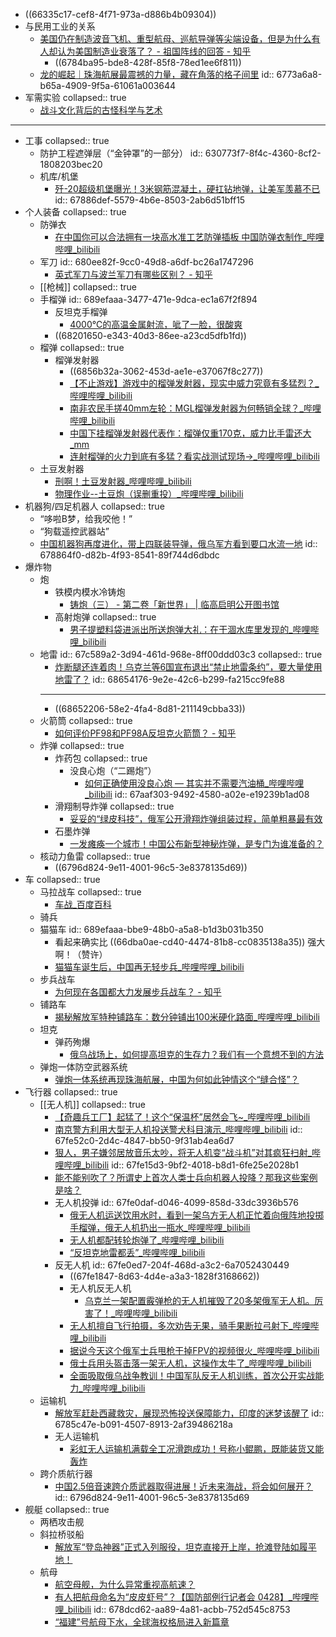 - ((66335c17-cef8-4f71-973a-d886b4b09304))
- 与民用工业的关系
	- [美国仍在制造波音飞机、重型航母、巡航导弹等尖端设备，但是为什么有人却认为美国制造业衰落了？ - 祖国阵线的回答 - 知乎](https://www.zhihu.com/question/443912700/answer/2035831031)
		- ((6784ba95-bde8-428f-85f8-78ed1ee6f811))
	- [龙的崛起｜珠海航展最震撼的力量，藏在角落的格子间里](https://mp.weixin.qq.com/s/183fbwvco3UuvIBuwVZE1A)
	  id:: 6773a6a8-b65a-4909-9f5a-61061a003644
- 军需实验
  collapsed:: true
	- [战斗文化背后的古怪科学与艺术](https://mp.weixin.qq.com/s/47upG5bcZbqNgVpIxFNKwA)
- ---
- 工事
  collapsed:: true
	- 防护工程遮弹层（“金钟罩”的一部分）
	  id:: 630773f7-8f4c-4360-8cf2-1808203bec20
	- 机库/机堡
		- [歼-20超级机堡曝光！3米钢筋混凝土，硬扛钻地弹，让美军羡慕不已](https://mp.weixin.qq.com/s/mtKy821iSTCTo_5_17vVMg)
		  id:: 67886def-5579-4b6e-8503-2ab6d51bff15
- 个人装备
  collapsed:: true
	- 防弹衣
		- [在中国你可以合法拥有一块高水准工艺防弹插板 中国防弹衣制作_哔哩哔哩_bilibili](https://www.bilibili.com/video/BV19gKdzyEo8/)
	- 军刀
	  id:: 680ee82f-9cc0-49d8-a6df-bc26a1747296
		- [英式军刀与波兰军刀有哪些区别？ - 知乎](https://www.zhihu.com/question/65086274)
	- [[枪械]]
	  collapsed:: true
	- 手榴弹
	  id:: 689efaaa-3477-471e-9dca-ec1a67f2f894
		- 反坦克手榴弹
			- [4000℃的高温金属射流，呲了一脸，很酸爽](https://mp.weixin.qq.com/s/pRPP-P5NHsVUUtK12m5WnA)
		- ((68201650-e343-40d3-86ee-a23cd5dfb1fd))
	- 榴弹
	  collapsed:: true
		- 榴弹发射器
			- ((6856b32a-3062-453d-ae1e-e37067f8c277))
			- [【不止游戏】游戏中的榴弹发射器，现实中威力究竟有多猛烈？_哔哩哔哩_bilibili](https://www.bilibili.com/video/BV1nZ4y1H73G/)
			- [南非农民手搓40mm左轮：MGL榴弹发射器为何畅销全球？_哔哩哔哩_bilibili](https://www.bilibili.com/video/BV1PJjizPELG/)
			- [中国下挂榴弹发射器代表作：榴弹仅重170克，威力比手雷还大_mm](https://www.sohu.com/a/390184486_99938912)
			- [连射榴弹的火力到底有多猛？看实战测试现场→_哔哩哔哩_bilibili](https://www.bilibili.com/video/BV1iH4y1c7SG/)
	- 土豆发射器
		- [刑啊！土豆发射器_哔哩哔哩_bilibili](https://www.bilibili.com/video/BV1jT4y1Z7ER/)
		- [物理作业--土豆炮（误删重投）_哔哩哔哩_bilibili](https://www.bilibili.com/video/BV1QN411Y78n)
- 机器狗/四足机器人
  collapsed:: true
	- “哆啦B梦，给我咬他！”
	- “狗载遥控武器站”
	- [中国机器狗再度进化，带上四联装导弹，俄乌军方看到要口水流一地](https://mp.weixin.qq.com/s/VbAO1CiY8VSlOcLzADSfeg)
	  id:: 678864f0-d82b-4f93-8541-89f744d6dbdc
- 爆炸物
	- 炮
		- 铁模内模水冷铸炮
			- [铸炮（三） - 第二卷「新世界」 | 临高启明公开图书馆](https://lgqm.halu.lu/0002/0104)
		- 高射炮弹
		  collapsed:: true
			- [男子提塑料袋进派出所送炮弹大礼：在干涸水库里发现的_哔哩哔哩_bilibili](https://www.bilibili.com/video/BV1dM411E711)
	- 地雷
	  id:: 67c589a2-3d94-461d-968e-8ff00ddd03c3
	  collapsed:: true
		- [炸断腿还连着肉！乌克兰等6国宣布退出“禁止地雷条约”，要大量使用地雷了？](https://mp.weixin.qq.com/s/kWeU3FzbdQVnrjudVrQ2FQ)
		  id:: 68654176-9e2e-42c6-b299-fa215cc9fe88
		- ---
		- ((68652206-58e2-4fa4-8d81-211149cbba33))
	- 火箭筒
	  collapsed:: true
		- [如何评价PF98和PF98A反坦克火箭筒？ - 知乎](https://www.zhihu.com/question/57207565)
	- 炸弹
	  collapsed:: true
		- 炸药包
		  collapsed:: true
			- 没良心炮（“二踢炮”）
				- [如何正确使用没良心炮 — 其实并不需要汽油桶_哔哩哔哩_bilibili](https://www.bilibili.com/video/BV17m411C7HT)
				  id:: 67aaf303-9492-4580-a02e-e19239b1ad08
		- 滑翔制导炸弹
		  collapsed:: true
			- [妥妥的“绿皮科技”，俄军公开滑翔炸弹组装过程，简单粗暴最有效](https://mp.weixin.qq.com/s/LB_DtMMQcE3tm_XWYVpIng)
		- 石墨炸弹
			- [一发瘫痪一个城市！中国公布新型神秘炸弹，是专门为谁准备的？](https://mp.weixin.qq.com/s/q3ACAo-je1rxrroWCec3bQ)
	- 核动力鱼雷
	  collapsed:: true
		- ((6796d824-9e11-4001-96c5-3e8378135d69))
- 车
  collapsed:: true
	- 马拉战车
	  collapsed:: true
		- [车战_百度百科](https://baike.baidu.com/item/%E8%BD%A6%E6%88%98/2248066)
	- 骑兵
	- 猫猫车
	  id:: 689efaaa-bbe9-48b0-a5a8-b1d3b031b350
		- 看起来确实比 ((66dba0ae-cd40-4474-81b8-cc0835138a35)) 强大啊！（赞许）
		- [猫猫车诞生后，中国再无轻步兵_哔哩哔哩_bilibili](https://www.bilibili.com/video/BV1hy41187r3)
	- 步兵战车
		- [为何现在各国都大力发展步兵战车？ - 知乎](https://www.zhihu.com/question/274018501)
	- 铺路车
		- [揭秘解放军特种铺路车：数分钟铺出100米硬化路面_哔哩哔哩_bilibili](https://www.bilibili.com/video/BV1qh411W7q7)
	- 坦克
		- 弹药殉爆
			- [俄乌战场上，如何提高坦克的生存力？我们有一个意想不到的方法 ](https://mp.weixin.qq.com/s/hLga7jssXgBrtmMaBNhSxw)
	- 弹炮一体防空武器系统
		- [弹炮一体系统再现珠海航展，中国为何如此钟情这个“缝合怪”？](https://mp.weixin.qq.com/s/Fl9ID4PrcQ6KxBF7SKkxpg)
- 飞行器
  collapsed:: true
	- [[无人机]]
	  collapsed:: true
		- [【奇趣兵工厂】起猛了！这个“保温杯”居然会飞~_哔哩哔哩_bilibili](https://www.bilibili.com/video/BV1E55izSEhR/)
		- [南京警方利用大型无人机投送警犬科目演示_哔哩哔哩_bilibili](https://www.bilibili.com/video/BV11z421r759/)
		  id:: 67fe52c0-2d4c-4847-bb50-9f31ab4ea6d7
		- [狠人，男子嫌邻居放音乐太吵，将无人机变“战斗机”对其疯狂扫射_哔哩哔哩_bilibili](https://www.bilibili.com/video/BV17h411z7Dr/)
		  id:: 67fe15d3-9bf2-4018-b8d1-6fe25e2028b1
		- [能不能别吹了？所谓史上首次人类士兵向机器人投降？那我这些案例是啥？](https://mp.weixin.qq.com/s/TAxl8f6ZuUBojfMFpDvOgw)
		- 无人机投弹
		  id:: 67fe0daf-d046-4099-858d-33dc3936b576
			- [俄无人机运送饮用水时，看到一架乌方无人机正忙着向俄阵地投掷手榴弹，俄无人机扔出一瓶水_哔哩哔哩_bilibili](https://www.bilibili.com/video/BV18x4y1t74v/)
			- [无人机都配转轮炮弹了_哔哩哔哩_bilibili](https://www.bilibili.com/video/BV1J263YkE1U)
			- [“反坦克地雷都丢”_哔哩哔哩_bilibili](https://www.bilibili.com/video/BV1worWY7Ebf)
		- 反无人机
		  id:: 67fe0ed7-204f-468d-a3c2-6a7052430449
			- ((67fe1847-8d63-4d4e-a3a3-1828f3168662))
			- 无人机反无人机
				- [乌克兰一架配置霰弹枪的无人机摧毁了20多架俄军无人机。厉害了！_哔哩哔哩_bilibili](https://www.bilibili.com/video/BV18FwJeaEFX/)
			- [无人机擅自飞行拍摄，多次劝告无果，骑手果断拉弓射下_哔哩哔哩_bilibili](https://www.bilibili.com/video/BV1iz421q7Mx/)
			- [据说今天这个俄军士兵甩枪干掉FPV的视频很火_哔哩哔哩_bilibili](https://www.bilibili.com/video/BV1hB4YegEfx/)
			- [俄士兵用头盔击落一架无人机，这操作太牛了_哔哩哔哩_bilibili](https://www.bilibili.com/video/BV1qM4m127yb)
			- [全面吸取俄乌战争教训！中国军队反无人机训练，首次公开实战能力_哔哩哔哩_bilibili](https://www.bilibili.com/video/BV1b3R5YPEHJ/)
	- 运输机
		- [解放军赶赴西藏救灾，展现恐怖投送保障能力，印度的迷梦该醒了](https://mp.weixin.qq.com/s/RVV23mysQVgMjAEqsXhffA)
		  id:: 6785c47e-b091-4507-8913-2af39486218a
		- 无人运输机
			- [彩虹无人运输机满载全工况滑跑成功！号称小鲲鹏，既能装货又能轰炸](https://mp.weixin.qq.com/s/a5pHuuIqxeyLPQ9_Z1JhGA)
	- 跨介质航行器
		- [中国2.5倍音速跨介质武器取得进展！近未来海战，将会如何展开？](https://mp.weixin.qq.com/s/k1vXwQuAF-op1u8FW36XXA)
		  id:: 6796d824-9e11-4001-96c5-3e8378135d69
- 舰艇
  collapsed:: true
	- 两栖攻击舰
	- 斜拉桥驳船
		- [解放军“登岛神器”正式入列服役，坦克直接开上岸，抢滩登陆如履平地！](https://mp.weixin.qq.com/s/bMEUTpZXkRlYEAv1iAEjJQ)
	- 航母
		- [航空母舰，为什么异常重视高航速？](https://mp.weixin.qq.com/s/sfBYXGB2nNhOqO72oq98qQ)
		- [有人把航母命名为“皮皮虾号”？【国防部例行记者会 0428】_哔哩哔哩_bilibili](https://www.bilibili.com/video/BV1Rx411U7EW)
		  id:: 678dcd62-aa89-4a81-acbb-752d545c8753
		- [“福建”号航母下水，全球海权格局进入新篇章](https://mp.weixin.qq.com/s/iGSFFD_9UF9jahpi1yRWDg)